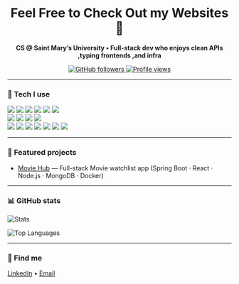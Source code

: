 <!-- Guard33 / Profile README -->

<h1 align="center">Feel Free to Check Out my Websites 👋</h1>
<p align="center">
  <b>CS @ Saint Mary’s University • Full-stack dev who enjoys clean APIs ,typing frontends ,and infra</b>
</p>

<p align="center">
  <a href="https://github.com/Guard33?tab=repositories">
    <img alt="GitHub followers" src="https://img.shields.io/github/followers/Guard33?style=for-the-badge&logo=github">
  </a>
  <a href="https://github.com/Guard33">
    <img alt="Profile views" src="https://komarev.com/ghpvc/?username=Guard33&style=for-the-badge">
  </a>
</p>

---

### 🧰 Tech I use
<p>
  <!-- Languages -->
  <img src="https://img.shields.io/badge/Java-ED8B00?style=for-the-badge&logo=openjdk&logoColor=white"/>
  <img src="https://img.shields.io/badge/JavaScript-323330?style=for-the-badge&logo=javascript&logoColor=F7DF1E"/>
  <img src="https://img.shields.io/badge/TypeScript-007ACC?style=for-the-badge&logo=typescript&logoColor=white"/>
  <img src="https://img.shields.io/badge/SQL-4479A1?style=for-the-badge"/>
  <img src="https://img.shields.io/badge/HTML5-E34F26?style=for-the-badge&logo=html5&logoColor=white"/>
  <img src="https://img.shields.io/badge/CSS3-1572B6?style=for-the-badge&logo=css3&logoColor=white"/>
  <br/>
  <!-- Frameworks / Libraries -->
  <img src="https://img.shields.io/badge/Spring%20Boot-6DB33F?style=for-the-badge&logo=springboot&logoColor=white"/>
  <img src="https://img.shields.io/badge/React-20232A?style=for-the-badge&logo=react&logoColor=61DAFB"/>
  <img src="https://img.shields.io/badge/Node.js-339933?style=for-the-badge&logo=nodedotjs&logoColor=white"/>
  <img src="https://img.shields.io/badge/Tailwind_CSS-38B2AC?style=for-the-badge&logo=tailwindcss&logoColor=white"/>
  <br/>
  <!-- Cloud / DB / Dev -->
  <img src="https://img.shields.io/badge/AWS-232F3E?style=for-the-badge&logo=amazonwebservices&logoColor=FF9900"/>
  <img src="https://img.shields.io/badge/MySQL-005C84?style=for-the-badge&logo=mysql&logoColor=white"/>
  <img src="https://img.shields.io/badge/MongoDB-4EA94B?style=for-the-badge&logo=mongodb&logoColor=white"/>
  <img src="https://img.shields.io/badge/Docker-2496ED?style=for-the-badge&logo=docker&logoColor=white"/>
  <img src="https://img.shields.io/badge/Git-F05032?style=for-the-badge&logo=git&logoColor=white"/>
  <img src="https://img.shields.io/badge/REST_APIs-6E40C9?style=for-the-badge"/>
  <img src="https://img.shields.io/badge/Agile-0A84FF?style=for-the-badge"/>
</p>

---

### 🚀 Featured projects
- <a href="https://github.com/Guard33/moviehub">Movie Hub</a> — Full-stack Movie watchlist app (Spring Boot · React · Node.js · MongoDB · Docker)


---

### 📊 GitHub stats
<p>
  <img alt="Stats" src="https://github-readme-stats.vercel.app/api?username=Guard33&show_icons=true"/>
</p>
<p>
  <img alt="Top Languages" src="https://github-readme-stats.vercel.app/api/top-langs/?username=Guard33&layout=compact"/>
</p>

---

### 🔗 Find me
<a href="https://www.linkedin.com/in/hemanth-harsha-rangaswamy-anitha-a59462313">LinkedIn</a> • <a href="mailto:hemanthhra12@gmail.com">Email</a>

